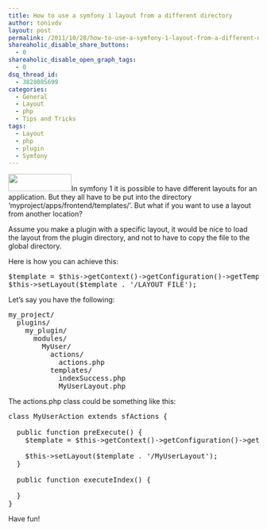 ```yaml
---
title: How to use a symfony 1 layout from a different directory
author: tonivdv
layout: post
permalink: /2011/10/28/how-to-use-a-symfony-1-layout-from-a-different-directory/
shareaholic_disable_share_buttons:
  - 0
shareaholic_disable_open_graph_tags:
  - 0
dsq_thread_id:
  - 3828085699
categories:
  - General
  - Layout
  - php
  - Tips and Tricks
tags:
  - Layout
  - php
  - plugin
  - Symfony
---
```

[<img src="http://www.devexp.eu/wp-content/uploads/2009/04/symfony.jpg" alt="" title="Symfony" width="127" height="35" class="alignright size-full wp-image-727" />][1]In symfony 1 it is possible to have different layouts for an application. But they all have to be put into the directory &#8216;myproject/apps/frontend/templates/&#8217;. But what if you want to use a layout from another location? 

Assume you make a plugin with a specific layout, it would be nice to load the layout from the plugin directory, and not to have to copy the file to the global directory.

Here is how you can achieve this:

<pre class="brush: php; title: ; notranslate" title="">$template = $this-&gt;getContext()-&gt;getConfiguration()-&gt;getTemplateDir('MODULE', 'LAYOUT_FILE.php');
$this-&gt;setLayout($template . '/LAYOUT_FILE');
</pre>

Let&#8217;s say you have the following:

<pre class="brush: plain; title: ; notranslate" title="">my_project/
  plugins/
    my_plugin/
      modules/
        MyUser/
          actions/
            actions.php
          templates/
            indexSuccess.php
            MyUserLayout.php
</pre>

The actions.php class could be something like this:

<pre class="brush: php; title: ; notranslate" title="">class MyUserAction extends sfActions {

  public function preExecute() {
    $template = $this-&gt;getContext()-&gt;getConfiguration()-&gt;getTemplateDir('MyUser', 'MyUserLayout.php');

    $this-&gt;setLayout($template . '/MyUserLayout');
  }

  public function executeIndex() {

  }
}
</pre>

Have fun!

 [1]: http://www.devexp.eu/wp-content/uploads/2009/04/symfony.jpg
